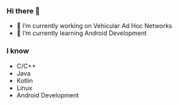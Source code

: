 ### Hi there 👋

- 🔭 I’m currently working on Vehicular Ad Hoc Networks
- 🌱 I’m currently learning Android Development

### I know
- C/C++
- Java
- Kotlin
- Linux
- Android Development
